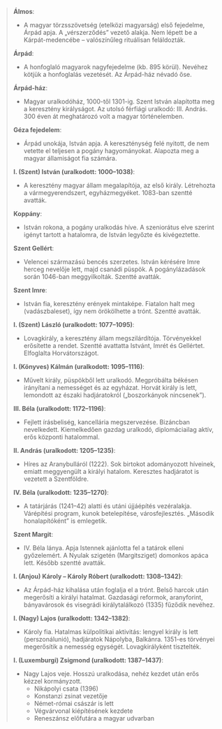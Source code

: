 
> **Álmos**:
> - A magyar törzsszövetség (etelközi magyarság) első fejedelme, Árpád apja. A „vérszerződés” vezető alakja. Nem lépett be a Kárpát-medencébe – valószínűleg rituálisan feláldozták.
>
> **Árpád**:
> - A honfoglaló magyarok nagyfejedelme (kb. 895 körül). Nevéhez kötjük a honfoglalás vezetését. Az Árpád-ház névadó őse.
>
> **Árpád-ház**:
> - Magyar uralkodóház, 1000-től 1301-ig. Szent István alapította meg a keresztény királyságot. Az utolsó férfiági uralkodó: III. András. 300 éven át meghatározó volt a magyar történelemben.
>
> **Géza fejedelem**:
> - Árpád unokája, István apja. A kereszténység felé nyitott, de nem vetette el teljesen a pogány hagyományokat. Alapozta meg a magyar államiságot fia számára.
>
> **I. (Szent) István (uralkodott: 1000–1038)**:
> - A keresztény magyar állam megalapítója, az első király. Létrehozta a vármegyerendszert, egyházmegyéket. 1083-ban szentté avatták.
>
> **Koppány**:
> - István rokona, a pogány uralkodás híve. A szeniorátus elve szerint igényt tartott a hatalomra, de István legyőzte és kivégeztette.
>
> **Szent Gellért**:
> - Velencei származású bencés szerzetes. István kérésére Imre herceg nevelője lett, majd csanádi püspök. A pogánylázadások során 1046-ban meggyilkolták. Szentté avatták.
>
> **Szent Imre**:
> - István fia, keresztény erények mintaképe. Fiatalon halt meg (vadászbaleset), így nem örökölhette a trónt. Szentté avatták.
>
> **I. (Szent) László (uralkodott: 1077–1095)**:
> - Lovagkirály, a keresztény állam megszilárdítója. Törvényekkel erősítette a rendet. Szentté avattatta Istvánt, Imrét és Gellértet. Elfoglalta Horvátországot.
>
> **I. (Könyves) Kálmán (uralkodott: 1095–1116)**:
> - Művelt király, püspökből lett uralkodó. Megpróbálta békésen irányítani a nemességet és az egyházat. Horvát király is lett, lemondott az északi hadjáratokról („boszorkányok nincsenek”).
>
> **III. Béla (uralkodott: 1172–1196)**:
> - Fejlett írásbeliség, kancellária megszervezése. Bizáncban nevelkedett. Kiemelkedően gazdag uralkodó, diplomáciailag aktív, erős központi hatalommal.
>
> **II. András (uralkodott: 1205–1235)**:
> - Híres az Aranybulláról (1222). Sok birtokot adományozott híveinek, emiatt meggyengült a királyi hatalom. Keresztes hadjáratot is vezetett a Szentföldre.
>
> **IV. Béla (uralkodott: 1235–1270)**:
> - A tatárjárás (1241–42) alatti és utáni újjáépítés vezéralakja. Várépítési program, kunok betelepítése, városfejlesztés. „Második honalapítóként” is emlegetik.
>
> **Szent Margit**:
> - IV. Béla lánya. Apja Istennek ajánlotta fel a tatárok elleni győzelemért. A Nyulak szigetén (Margitsziget) domonkos apáca lett. Később szentté avatták.
>
> **I. (Anjou) Károly – Károly Róbert (uralkodott: 1308–1342)**:
> - Az Árpád-ház kihalása után foglalja el a trónt. Belső harcok után megerősíti a királyi hatalmat. Gazdasági reformok, aranyforint, bányavárosok és visegrádi királytalálkozó (1335) fűződik nevéhez.
>
> **I. (Nagy) Lajos (uralkodott: 1342–1382)**:
> - Károly fia. Hatalmas külpolitikai aktivitás: lengyel király is lett (perszonálunió), hadjáratok Nápolyba, Balkánra. 1351-es törvényei megerősítik a nemesség egységét. Lovagkirályként tisztelték.
>
> **I. (Luxemburgi) Zsigmond (uralkodott: 1387–1437)**:
> - Nagy Lajos veje. Hosszú uralkodása, nehéz kezdet után erős kézzel kormányzott.
>    - Nikápolyi csata (1396)
>    - Konstanzi zsinat vezetője
>    - Német-római császár is lett
>    - Végvárvonal kiépítésének kezdete
>    - Reneszánsz előfutára a magyar udvarban